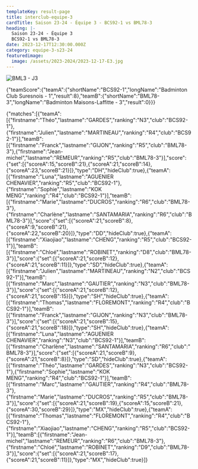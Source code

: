 ```yaml
---
templateKey: result-page
title: interclub-equipe-3
cardTitle: Saison 23-24 - Équipe 3 - BCS92-1 vs BML78-3 
heading: |-
  Saison 23-24 - Équipe 3
  BCS92-1 vs BML78-3
date: 2023-12-17T12:30:00.000Z
category: equipe-3-s23-24
featuredimage:
  image: /assets/2023-2024/2023-12-17-E3.jpg
---
```

![](/assets/2023-2024/2023-12-17-E3.jpg "BML3 - J3")

<teamscoreboard>{"teamScore":{"teamA":{"shortName":"BCS92-1","longName":"Badminton Club Suresnois - 1","result":8},"teamB":{"shortName":"BML78-3","longName":"Badminton Maisons-Laffitte - 3","result":0}}}</teamscoreboard>

<scoreboard>{"matches":[{"teamA":[{"firstname":"Théo","lastname":"GARDES","ranking":"N3","club":"BCS92-1"},{"firstname":"Julien","lastname":"MARTINEAU","ranking":"R4","club":"BCS92-1"}],"teamB":[{"firstname":"Franck","lastname":"GIJON","ranking":"R5","club":"BML78-3"},{"firstname":"Jean-michel","lastname":"REMEUR","ranking":"R5","club":"BML78-3"}],"score":{"set":[{"scoreA":15,"scoreB":21},{"scoreA":21,"scoreB":14},{"scoreA":23,"scoreB":21}]},"type":"DH","hideClub":true},{"teamA":[{"firstname":"Luna","lastname":"AGUENIER CHENAVIER","ranking":"R5","club":"BCS92-1"},{"firstname":"Sophie","lastname":"KOK MENG","ranking":"R4","club":"BCS92-1"}],"teamB":[{"firstname":"Marie","lastname":"DUCROS","ranking":"R6","club":"BML78-3"},{"firstname":"Charlène","lastname":"SANTAMARIA","ranking":"R6","club":"BML78-3"}],"score":{"set":[{"scoreA":21,"scoreB":8},{"scoreA":9,"scoreB":21},{"scoreA":22,"scoreB":20}]},"type":"DD","hideClub":true},{"teamA":[{"firstname":"Xiaojiao","lastname":"CHENG","ranking":"R5","club":"BCS92-1"}],"teamB":[{"firstname":"Chloé","lastname":"ROBINET","ranking":"D8","club":"BML78-3"}],"score":{"set":[{"scoreA":21,"scoreB":12},{"scoreA":21,"scoreB":11}]},"type":"SD","hideClub":true},{"teamA":[{"firstname":"Julien","lastname":"MARTINEAU","ranking":"N2","club":"BCS92-1"}],"teamB":[{"firstname":"Marc","lastname":"GAUTIER","ranking":"N3","club":"BML78-3"}],"score":{"set":[{"scoreA":21,"scoreB":12},{"scoreA":21,"scoreB":15}]},"type":"SH","hideClub":true},{"teamA":[{"firstname":"Thomas","lastname":"FLOREMONT","ranking":"R4","club":"BCS92-1"}],"teamB":[{"firstname":"Franck","lastname":"GIJON","ranking":"N3","club":"BML78-3"}],"score":{"set":[{"scoreA":21,"scoreB":15},{"scoreA":21,"scoreB":18}]},"type":"SH","hideClub":true},{"teamA":[{"firstname":"Luna","lastname":"AGUENIER CHENAVIER","ranking":"N3","club":"BCS92-1"}],"teamB":[{"firstname":"Charlène","lastname":"SANTAMARIA","ranking":"R6","club":"BML78-3"}],"score":{"set":[{"scoreA":21,"scoreB":9},{"scoreA":21,"scoreB":8}]},"type":"SD","hideClub":true},{"teamA":[{"firstname":"Théo","lastname":"GARDES","ranking":"N3","club":"BCS92-1"},{"firstname":"Sophie","lastname":"KOK MENG","ranking":"R4","club":"BCS92-1"}],"teamB":[{"firstname":"Marc","lastname":"GAUTIER","ranking":"R4","club":"BML78-3"},{"firstname":"Marie","lastname":"DUCROS","ranking":"R5","club":"BML78-3"}],"score":{"set":[{"scoreA":21,"scoreB":19},{"scoreA":15,"scoreB":21},{"scoreA":30,"scoreB":29}]},"type":"MX","hideClub":true},{"teamA":[{"firstname":"Thomas","lastname":"FLOREMONT","ranking":"R4","club":"BCS92-1"},{"firstname":"Xiaojiao","lastname":"CHENG","ranking":"R5","club":"BCS92-1"}],"teamB":[{"firstname":"Jean-michel","lastname":"REMEUR","ranking":"R6","club":"BML78-3"},{"firstname":"Chloé","lastname":"ROBINET","ranking":"D9","club":"BML78-3"}],"score":{"set":[{"scoreA":21,"scoreB":17},{"scoreA":21,"scoreB":11}]},"type":"MX","hideClub":true}]}</scoreboard>